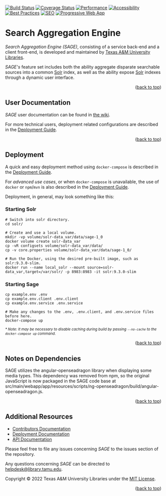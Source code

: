 <a name="readme-top"></a>
[![Build Status][build-badge]][build-status]
[![Coverage Status][coverage-badge]][coverage-status]
[![Performance][performance-badge]][performance-status]
[![Accessibility][accessibility-badge]][accessibility-status]
[![Best Practices][best_practices-badge]][best_practices-status]
[![SEO][seo-badge]][seo-status]
[![Progressive Web App][pwa-badge]][pwa-status]


# Search Aggregation Engine

*Search Aggregation Engine (SAGE)*, consisting of a service back-end and a client front-end, is developed and maintained by [Texas A&M University Libraries][tamu-library].

*SAGE's* feature set includes both the ability aggregate disparate searchable sources into a common [Solr][solr-url] index, as well as the ability expose [Solr][solr-url] indexes through a dynamic user interface.

<div align="right">(<a href="#readme-top">back to top</a>)</div>


## User Documentation

*SAGE* user documentation can be found in [the wiki][user-docs].

For more technical users, deployment related configurations are described in the [Deployment Guide][deployment-guide].

<div align="right">(<a href="#readme-top">back to top</a>)</div>


## Deployment

A quick and easy deployment method using `docker-compose` is described in the [Deployment Guide][deployment-guide].

For _advanced use cases_, or when `docker-compose` is unavailable, the use of `docker` or `npm`/`mvn` is also described in the [Deployment Guide][deployment-guide].

Deployment, in general, may look something like this:

### Starting Solr
```shell
# Switch into solr directory.
cd solr/

# Create and use a local volume.
mkdir -vp volume/solr-data_var/data/sage-1_0
docker volume create solr-data_var
cp -vR configsets volume/solr-data_var/data/
cp -v core.properties volume/solr-data_var/data/sage-1_0/

# Run the Docker, using the desired pre-built image, such as solr:9.3.0-slim.
docker run --name local_solr --mount source=solr-data_var,target=/var/solr/ -p 8983:8983 -it solr:9.3.0-slim
```

### Starting Sage
```shell
cp example.env .env
cp example.env.client .env.client
cp example.env.service .env.service

# Make any changes to the .env, .env.client, and .env.service files before here.
docker-compose up
```

<sub>_* Note: It may be necessary to disable caching during build by passing `--no-cache` to the `docker-compose up` command._</sub>

<div align="right">(<a href="#readme-top">back to top</a>)</div>

## Notes on Dependencies

SAGE utilizes the angular-openseadragon library when displaying some media types.  This dependency was removed from npm, so the original JavaScript is now packaged in the SAGE code base at src/main/webapp/app/resources/scripts/ng-openseadragon/build/angular-openseadragon.js.

<div align="right">(<a href="#readme-top">back to top</a>)</div>

## Additional Resources

- [Contributors Documentation][contribute-guide]
- [Deployment Documentation][deployment-guide]
- [API Documentation][api-docs]

Please feel free to file any issues concerning *SAGE* to the issues section of the repository.

Any questions concerning *SAGE* can be directed to helpdesk@library.tamu.edu.

Copyright © 2022 Texas A&M University Libraries under the [MIT License][license].

<div align="right">(<a href="#readme-top">back to top</a>)</div>


<!-- LINKS -->
[build-status]: https://github.com/TAMULib/SAGE/actions?query=workflow%3ABuild
[build-badge]: https://github.com/TAMULib/SAGE/workflows/Build/badge.svg
[coverage-status]: https://coveralls.io/github/TAMULib/SAGE
[coverage-badge]: https://coveralls.io/repos/github/TAMULib/SAGE/badge.svg
[performance-status]: https://tamulib.github.io/SAGE/audit/#performance
[performance-badge]: https://tamulib.github.io/SAGE/audit/assets/performance.svg
[accessibility-status]: https://tamulib.github.io/SAGE/audit/#accessibility
[accessibility-badge]: https://tamulib.github.io/SAGE/audit/assets/accessibility.svg
[best_practices-status]: https://tamulib.github.io/SAGE/audit/#best-practices
[best_practices-badge]: https://tamulib.github.io/SAGE/audit/assets/best-practices.svg
[seo-status]: https://tamulib.github.io/SAGE/audit/#seo
[seo-badge]: https://tamulib.github.io/SAGE/audit/assets/seo.svg
[pwa-status]: https://tamulib.github.io/SAGE/audit/#pwa
[pwa-badge]: https://tamulib.github.io/SAGE/audit/assets/pwa.svgb/SAGE/badge.svg

[tamu-library]: http://library.tamu.edu
[api-docs]: https://tamulib.github.io/SAGE
[user-docs]: https://github.com/TAMULib/SAGE/wiki
[solr-url]: https://solr.apache.org/

[deployment-guide]: DEPLOYING.md
[contribute-guide]: CONTRIBUTING.md
[license]: LICENSE
